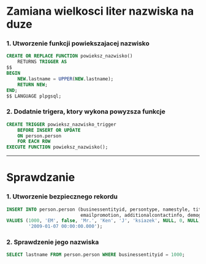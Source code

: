 # Zamiana wielkosci liter nazwiska na duze

### 1. Utworzenie funkcji powiekszajacej nazwisko

```sql
CREATE OR REPLACE FUNCTION powieksz_nazwisko()
    RETURNS TRIGGER AS
$$
BEGIN
    NEW.lastname = UPPER(NEW.lastname);
    RETURN NEW;
END;
$$ LANGUAGE plpgsql;
```

### 2. Dodatnie trigera, ktory wykona powyzsza funkcje

```sql
CREATE TRIGGER powieksz_nazwisko_trigger
    BEFORE INSERT OR UPDATE
    ON person.person
    FOR EACH ROW
EXECUTE FUNCTION powieksz_nazwisko();
```

---

# Sprawdzanie

### 1. Utworzenie bezpiecznego rekordu

```sql
INSERT INTO person.person (businessentityid, persontype, namestyle, title, firstname, middlename, lastname, suffix,
                           emailpromotion, additionalcontactinfo, demographics, rowguid, modifieddate)
VALUES (1000, 'EM', false, 'Mr.', 'Ken', 'J', 'ksiazek', NULL, 0, NULL, NULL, '92C4279F-1207-48A3-8448-4636514EB7E2',
        '2009-01-07 00:00:00.000');
```

### 2. Sprawdzenie jego nazwiska

```sql
SELECT lastname FROM person.person WHERE businessentityid = 1000;
```
